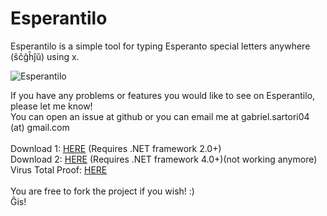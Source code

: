 # Esperantilo
Esperantilo is a simple tool for typing Esperanto special letters anywhere (ŝĉĝĥĵŭ) using x.

![Esperantilo](http://i.imgur.com/Nmxbqhy.png)

If you have any problems or features you would like to see on Esperantilo, please let me know!
<br/>You can open an issue at github or you can email me at gabriel.sartori04 (at) gmail.com
<br/>
<br/>Download 1: [HERE](https://github.com/G4BB3R/Esperantilo/raw/master/bin/Release/Esperantilo.exe) (Requires .NET framework 2.0+)
<br/>Download 2: [HERE](https://www.dropbox.com/s/xqmefqwaq0qk605/Esperantilo.exe?dl=0) (Requires .NET framework 4.0+)(not working anymore)
<br/>Virus Total Proof: [HERE](https://www.virustotal.com/pt/file/cb9401893b245b0d38bce10ae71d0ea0ea9aa8dfd22e8b78bd7198b99778346f/analysis/1447806515/)
<br/>
<br/>You are free to fork the project if you wish! :)
<br/>Ĝis!
